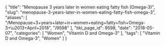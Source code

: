 {
    "title": "Menopause 3 years later in women eating fatty fish (Omega-3)",
    "slug": "menopause-3-years-later-in-women-eating-fatty-fish-omega-3",
    "aliases": [
        "/Menopause+3+years+later+in+women+eating+fatty+fish+Omega-3+\u2013+April+2018",
        "/9598"
    ],
    "tiki_page_id": 9598,
    "date": "2018-05-07",
    "categories": [
        "Women",
        "Vitamin D and Omega-3"
    ],
    "tags": [
        "Vitamin D and Omega-3",
        "Women"
    ]
}